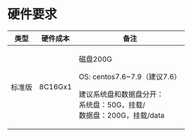 # 硬件要求

| 类型  | 硬件成本    | 备注                                                                                                 |
| --- | ------- | -------------------------------------------------------------------------------------------------- |
| 标准版 | 8C16Gx1 | <p>磁盘200G</p><p>OS: centos7.6~7.9（建议7.6）</p><p>建议系统盘和数据盘分开：<br>系统盘：50G，挂载/<br>数据盘：200G，挂载/data</p> |
